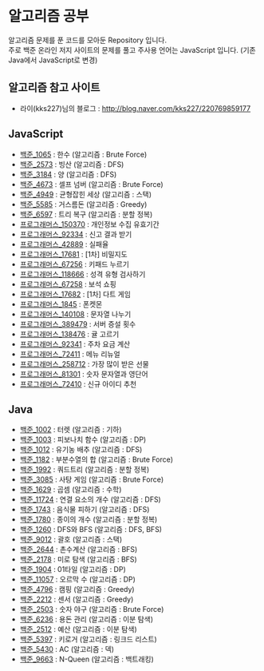 # 알고리즘 공부
알고리즘 문제를 푼 코드를 모아둔 Repository 입니다.  
주로 백준 온라인 저지 사이트의 문제를 풀고 주사용 언어는 JavaScript 입니다. (기존 Java에서 JavaScript로 변경)
  
## 알고리즘 참고 사이트
* 라이(kks227)님의 블로그 : <http://blog.naver.com/kks227/220769859177>
  
## JavaScript
* [백준_1065](https://github.com/yurak-choi/algorithm/blob/master/javascript/BOJ1065.js) : 한수 (알고리즘 : Brute Force)
* [백준_2573](https://github.com/yurak-choi/algorithm/blob/master/javascript/BOJ2573.js) : 빙산 (알고리즘 : DFS)
* [백준_3184](https://github.com/yurak-choi/algorithm/blob/master/javascript/BOJ3184.js) : 양 (알고리즘 : DFS)
* [백준_4673](https://github.com/yurak-choi/algorithm/blob/master/javascript/BOJ4673.js) : 셀프 넘버 (알고리즘 : Brute Force)
* [백준_4949](https://github.com/yurak-choi/algorithm/blob/master/javascript/BOJ4949.js) : 균형잡힌 세상 (알고리즘 : 스택)
* [백준_5585](https://github.com/yurak-choi/algorithm/blob/master/javascript/BOJ5585.js) : 거스름돈 (알고리즘 : Greedy)
* [백준_6597](https://github.com/yurak-choi/algorithm/blob/master/javascript/BOJ6597.js) : 트리 복구 (알고리즘 : 분할 정복)
* [프로그래머스_150370](https://github.com/yurak-choi/algorithm/blob/master/javascript/P150370.js) : 개인정보 수집 유효기간
* [프로그래머스_92334](https://github.com/yurak-choi/algorithm/blob/master/javascript/P92334.js) : 신고 결과 받기
* [프로그래머스_42889](https://github.com/yurak-choi/algorithm/blob/master/javascript/P42889.js) : 실패율
* [프로그래머스_17681](https://github.com/yurak-choi/algorithm/blob/master/javascript/P17681.js) : [1차] 비밀지도
* [프로그래머스_67256](https://github.com/yurak-choi/algorithm/blob/master/javascript/P67256.js) : 키패드 누르기
* [프로그래머스_118666](https://github.com/yurak-choi/algorithm/blob/master/javascript/P118666.js) : 성격 유형 검사하기
* [프로그래머스_67258](https://github.com/yurak-choi/algorithm/blob/master/javascript/P67258.js) : 보석 쇼핑
* [프로그래머스_17682](https://github.com/yurak-choi/algorithm/blob/master/javascript/P17682.js) : [1차] 다트 게임
* [프로그래머스_1845](https://github.com/yurak-choi/algorithm/blob/master/javascript/P1845.js) : 폰켓몬
* [프로그래머스_140108](https://github.com/yurak-choi/algorithm/blob/master/javascript/P140108.js) : 문자열 나누기
* [프로그래머스_389479](https://github.com/yurak-choi/algorithm/blob/master/javascript/P389479.js) : 서버 증설 횟수
* [프로그래머스_138476](https://github.com/yurak-choi/algorithm/blob/master/javascript/P138476.js) : 귤 고르기
* [프로그래머스_92341](https://github.com/yurak-choi/algorithm/blob/master/javascript/P92341.js) : 주차 요금 계산
* [프로그래머스_72411](https://github.com/yurak-choi/algorithm/blob/master/javascript/P72411.js) : 메뉴 리뉴얼
* [프로그래머스_258712](https://github.com/yurak-choi/algorithm/blob/master/javascript/P258712.js) : 가장 많이 받은 선물
* [프로그래머스_81301](https://github.com/yurak-choi/algorithm/blob/master/javascript/P81301.js) : 숫자 문자열과 영단어
* [프로그래머스_72410](https://github.com/yurak-choi/algorithm/blob/master/javascript/P72410.js) : 신규 아이디 추천

  
## Java
* [백준_1002](https://github.com/yurak-choi/algorithm/blob/master/java/BOJ1002.java) : 터렛 (알고리즘 : 기하)
* [백준_1003](https://github.com/yurak-choi/algorithm/blob/master/java/BOJ1003.java) : 피보나치 함수 (알고리즘 : DP)
* [백준_1012](https://github.com/yurak-choi/algorithm/blob/master/java/BOJ1012.java) : 유기농 배추 (알고리즘 : DFS)
* [백준_1182](https://github.com/yurak-choi/algorithm/blob/master/java/BOJ1182.java) : 부분수열의 합 (알고리즘 : Brute Force)
* [백준_1992](https://github.com/yurak-choi/algorithm/blob/master/java/BOJ1992.java) : 쿼드트리 (알고리즘 : 분할 정복)
* [백준_3085](https://github.com/yurak-choi/algorithm/blob/master/java/BOJ3085.java) : 사탕 게임 (알고리즘 : Brute Force)
* [백준_1629](https://github.com/yurak-choi/algorithm/blob/master/java/BOJ1629.java) : 곱셈 (알고리즘 : 수학)
* [백준_11724](https://github.com/yurak-choi/algorithm/blob/master/java/BOJ11724.java) : 연결 요소의 개수 (알고리즘 : DFS)
* [백준_1743](https://github.com/yurak-choi/algorithm/blob/master/java/BOJ1743.java) : 음식물 피하기 (알고리즘 : DFS)
* [백준_1780](https://github.com/yurak-choi/algorithm/blob/master/java/BOJ1780.java) : 종이의 개수 (알고리즘 : 분할 정복)
* [백준_1260](https://github.com/yurak-choi/algorithm/blob/master/java/BOJ1260.java) : DFS와 BFS (알고리즘 : DFS, BFS)
* [백준_9012](https://github.com/yurak-choi/algorithm/blob/master/java/BOJ9012.java) : 괄호 (알고리즘 : 스택)
* [백준_2644](https://github.com/yurak-choi/algorithm/blob/master/java/BOJ2644.java) : 촌수계산 (알고리즘 : BFS)
* [백준_2178](https://github.com/yurak-choi/algorithm/blob/master/java/BOJ2178.java) : 미로 탐색 (알고리즘 : BFS)
* [백준_1904](https://github.com/yurak-choi/algorithm/blob/master/java/BOJ1904.java) : 01타일 (알고리즘 : DP)
* [백준_11057](https://github.com/yurak-choi/algorithm/blob/master/java/BOJ11057.java) : 오르막 수 (알고리즘 : DP)
* [백준_4796](https://github.com/yurak-choi/algorithm/blob/master/java/BOJ4796.java) : 캠핑 (알고리즘 : Greedy)
* [백준_2212](https://github.com/yurak-choi/algorithm/blob/master/java/BOJ2212.java) : 센서 (알고리즘 : Greedy)
* [백준_2503](https://github.com/yurak-choi/algorithm/blob/master/java/BOJ2503.java) : 숫자 야구 (알고리즘 : Brute Force)
* [백준_6236](https://github.com/yurak-choi/algorithm/blob/master/java/BOJ6236.java) : 용돈 관리 (알고리즘 : 이분 탐색)
* [백준_2512](https://github.com/yurak-choi/algorithm/blob/master/java/BOJ2512.java) : 예산 (알고리즘 : 이분 탐색)
* [백준_5397](https://github.com/yurak-choi/algorithm/blob/master/java/BOJ5397.java) : 키로거 (알고리즘 : 링크드 리스트)
* [백준_5430](https://github.com/yurak-choi/algorithm/blob/master/java/BOJ5430.java) : AC (알고리즘 : 덱)
* [백준_9663](https://github.com/yurak-choi/algorithm/blob/master/java/BOJ9663.java) : N-Queen (알고리즘 : 백트래킹)
